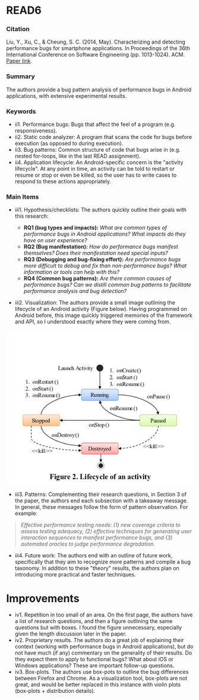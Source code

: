 # READ6

### Citation

Liu, Y., Xu, C., & Cheung, S. C. (2014, May). Characterizing and detecting performance bugs for smartphone applications. In Proceedings of the 36th International Conference on Software Engineering (pp. 1013-1024). ACM. [Paper link](http://dl.acm.org/citation.cfm?id=2568229).

### Summary

The authors provide a bug pattern analysis of performance bugs in Android applications, with extensive experimental results.

### Keywords

* ii1. Performance bugs: Bugs that affect the feel of a program (e.g. responsiveness).
* ii2. Static code analyzer: A program that scans the code for bugs before execution (as opposed to during execution).
* ii3. Bug patterns: Common structure of code that bugs arise in (e.g. nested for-loops, like in the last READ assignment).
* ii4. Application lifecycle: An Android-specific concern is the "activity lifecycle". At any point in time, an activity can be told to restart or resume or stop or even be killed, so the user has to write cases to respond to these actions appropriately.

### Main Items

* iii1. Hypothesis/checklists: The authors quickly outline their goals with this research:
    * **RQ1 (bug types and impacts):** _What are common types of performance bugs in Android applications? What impacts do they have on user experience?_
    * **RQ2 (Bug manifestation):** _How do performance bugs manifest themselves? Does their manifestation need special inputs?_
    * **RQ3 (Debugging and bug-fixing effort):** _Are performance bugs more difficult to debug and fix than non-performance bugs? What information or tools can help with this?_
    * **RQ4 (Common bug patterns):** _Are there common causes of performance bugs? Can we distill common bug patterns to facilitate performance analysis and bug detection?_


* iii2. Visualization: The authors provide a small image outlining the lifecycle of an Android activity (Figure below). Having programmed on Android before, this image quickly triggered memories of the framework and API, so I understood exactly where they were coming from.

![alt text](image.png)


* iii3. Patterns: Complementing their research questions, in Section 3 of the paper, the authors end each subsection with a takeaway message. In general, these messages follow the form of pattern observation. For example:

> _Effective performance testing needs: (1) new coverage criteria to assess testing adequacy, (2) effective techniques for generating user interaction sequences to manifest performance bugs, and (3) automated oracles to judge performance degradation._

* iii4. Future work: The authors end with an outline of future work, specifically that they aim to recognize more patterns and compile a bug taxonomy. In addition to these "theory" results, the authors plan on introducing more practical and faster techniques.

# Improvements

* iv1. Repetition in too small of an area. On the first page, the authors have a list of research questions, and then a figure outlining the same questions but with boxes. I found the figure unnecessary, especially given the length discussion later in the paper.
* iv2. Proprietary results. The authors do a great job of explaining their context (working with performance bugs in Android applications), but do not have much (if any) commentary on the generality of their results. Do they expect them to apply to functional bugs? What about iOS or Windows applications? These are important follow-up questions.  
* iv3. Box-plots. The authors use box-pots to outline the bug differences between Firefox and Chrome. As a visualization tool, box-plots are not great, and would be better replaced in this instance with violin plots (box-plots + distribution details).
